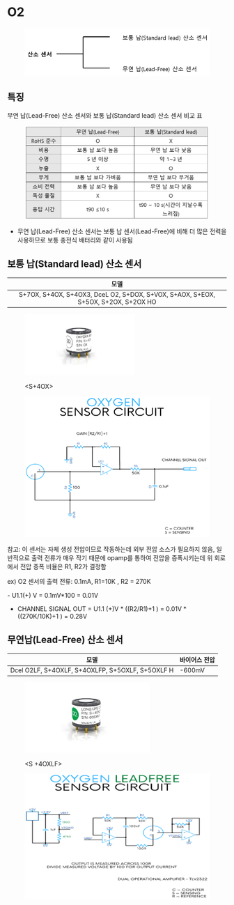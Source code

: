 # O2

<figure><img src="../../../.gitbook/assets/image (56).png" alt=""><figcaption></figcaption></figure>

## 특징

무연 납(Lead-Free) 산소 센서와 보통 납(Standard lead) 산소 센서 비교 표

<figure><img src="../../../.gitbook/assets/O2_Table.PNG" alt="" width="563"><figcaption></figcaption></figure>

* 무연 납(Lead-Free) 산소 센서는 보통 납 센서(Lead-Free)에 비해 더 많은 전력을 사용하므로 보통 충전식 배터리와 같이 사용됨

## 보통 납(Standard lead) 산소 센서

|                                         모델                                        |
| :-------------------------------------------------------------------------------: |
| S+7OX, S+4OX, S+4OX3, DceL O2, S+DOX, S+VOX, S+AOX, S+EOX, S+5OX, S+2OX, S+2OX HO |

<figure><img src="../../../.gitbook/assets/S+4OX.jpeg" alt="" width="252"><figcaption><p>&#x3C;S+4OX></p></figcaption></figure>

<figure><img src="../../../.gitbook/assets/image (15).png" alt=""><figcaption></figcaption></figure>



참고: 이 센서는 자체 생성 전압이므로 작동하는데 외부 전압 소스가 필요하지 않음, 일반적으로 출력 전류가 매우 작기 때문에 opamp를 통하여 전압을 증폭시키는데 위 회로에서 전압 증폭 비율은 R1, R2가 결정함

ex) O2 센서의 출력 전류: 0.1mA, R1=10K , R2 = 270K

&#x20;  \- U1.1(+) V = 0.1mV\*100 = 0.01V

* CHANNEL SIGNAL OUT = U1.1 (+)V \* ((R2/R1)+1 ) = 0.01V \* ((270K/10K)+1 ) = 0.28V&#x20;

## 무연납(Lead-Free) 산소 센서

|                        모델                        | 바이어스 전압 |
| :----------------------------------------------: | ------- |
| Dcel O2LF, S+4OXLF, S+4OXLFP, S+5OXLF, S+5OXLF H | -600mV  |

<figure><img src="../../../.gitbook/assets/DDS S+4OXLF.jpeg" alt="" width="287"><figcaption><p>&#x3C;S +4OXLF></p></figcaption></figure>

<figure><img src="../../../.gitbook/assets/image (27).png" alt=""><figcaption></figcaption></figure>



